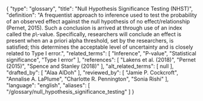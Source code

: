 {
    "type": "glossary",
    "title": "Null Hypothesis Significance Testing (NHST)",
    "definition": "A frequentist approach to inference used to test the probability of an observed effect against the null hypothesis of no effect/relationship (Pernet, 2015). Such a conclusion is arrived at through use of an index called the *p*\\-value. Specifically, researchers will conclude an effect is present when an a priori alpha threshold, set by the researchers, is satisfied; this determines the acceptable level of uncertainty and is closely related to Type I error.",
    "related_terms": [
        "Inference",
        "P-value",
        "Statistical significance",
        "Type I error"
    ],
    "references": [
        "Lakens et al. (2018)",
        "Pernet (2015)",
        "Spence and Stanley (2018)"
    ],
    "alt_related_terms": [
        null
    ],
    "drafted_by": [
        "Alaa AlDoh"
    ],
    "reviewed_by": [
        "Jamie P. Cockcroft",
        "Annalise A. LaPlume",
        "Charlotte R. Pennington",
        "Sonia Rishi"
    ],
    "language": "english",
    "aliases": [
        "/glossary/null_hypothesis_significance_testing"
    ]
}